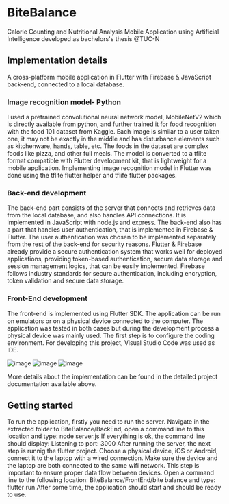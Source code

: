 # BiteBalance
Calorie Counting and Nutritional Analysis Mobile Application using Artificial Intelligence developed as bachelors's thesis @TUC-N

## Implementation details
A cross-platform mobile application in Flutter with Firebase & JavaScript back-end, connected to a local database.

### Image recognition model- Python
I used a pretrained convolutional neural network model, MobileNetV2 which is directly available from python, and further trained it for food recognition with the food 101 dataset from Kaggle. Each image is similar to a user taken one, it may not be exactly in the middle and has disturbance elements such as kitchenware, hands, table, etc. The foods in the dataset are complex foods like pizza, and other full meals.  The model is converted to a tflite format compatible with Flutter development kit, that is lightweight for a mobile application.
Implementing image recognition model in Flutter was done using the tflite flutter helper and tflife flutter packages.

### Back-end development
The back-end part consists of the server that connects and retrieves data from the local database, and also handles API connections. It is implemented in JavaScript with node.js and express. The back-end also has a part that handles user authentication, that is implemented in Firebase & Flutter. The user authentication was chosen to be implemented separately from the rest of the back-end for security reasons. Flutter & Firebase already provide a secure authentication system that works well for deployed applications, providing token-based authentication, secure data storage and session management logics, that can be easily implemented. Firebase follows industry standards for secure authentication, including encryption, token validation and secure data storage.
 
###  Front-End development
The front-end is implemented using Flutter SDK. The application can be run on emulators or on a physical device connected to the computer. The application was tested in both cases but during the development process a physical device was mainly used. The first step is to configure the coding environment. For developing this project, Visual Studio Code was used as IDE.

![image](https://github.com/user-attachments/assets/e883e2fc-6a9d-4aa4-a00c-5dfe66d73e2a)
![image](https://github.com/user-attachments/assets/a21b5e6f-2834-4782-8ee7-5d46b4d2a66c)
![image](https://github.com/user-attachments/assets/3626d4b9-19c9-45a6-a979-a375fe8c21f0)

More details about the implementation can be found in the detailed project documentation available above.
 
## Getting started
To run the application, firstly you need to run the server. Navigate in the extracted
folder to BiteBalance/BackEnd, open a command line to this location and type:
      node server.js
If everything is ok, the command line should display:
    Listening to port: 3000
After running the server, the next step is runnig the flutter project. Choose a physical
device, iOS or Android, connect it to the laptop with a wired connection. Make sure
the device and the laptop are both connected to the same wifi network. This step is
important to ensure proper data flow between devices. Open a command line to the
following location: BiteBalance/FrontEnd/bite balance and type:
      flutter run
After some time, the application should start and should be ready to use.
